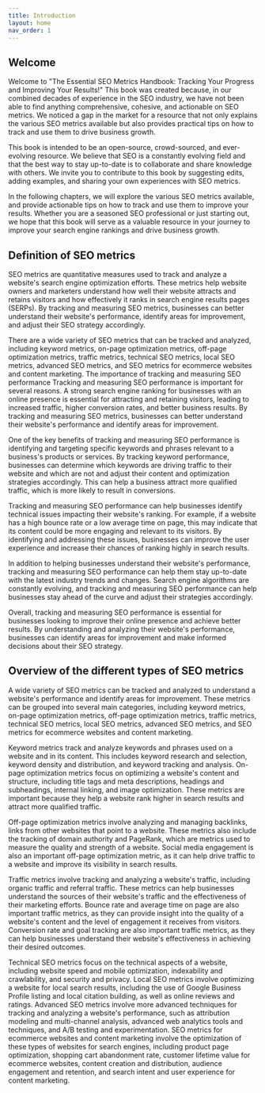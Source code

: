 ```yaml
---
title: Introduction
layout: home
nav_order: 1
---
```


## Welcome

Welcome to "The Essential SEO Metrics Handbook: Tracking Your Progress and Improving Your Results!" This book was created because, in our combined decades of experience in the SEO industry, we have not been able to find anything comprehensive, cohesive, and actionable on SEO metrics. We noticed a gap in the market for a resource that not only explains the various SEO metrics available but also provides practical tips on how to track and use them to drive business growth.

This book is intended to be an open-source, crowd-sourced, and ever-evolving resource. We believe that SEO is a constantly evolving field and that the best way to stay up-to-date is to collaborate and share knowledge with others. We invite you to contribute to this book by suggesting edits, adding examples, and sharing your own experiences with SEO metrics.

In the following chapters, we will explore the various SEO metrics available, and provide actionable tips on how to track and use them to improve your results. Whether you are a seasoned SEO professional or just starting out, we hope that this book will serve as a valuable resource in your journey to improve your search engine rankings and drive business growth.

## Definition of SEO metrics

SEO metrics are quantitative measures used to track and analyze a website's search engine optimization efforts. These metrics help website owners and marketers understand how well their website attracts and retains visitors and how effectively it ranks in search engine results pages (SERPs). By tracking and measuring SEO metrics, businesses can better understand their website's performance, identify areas for improvement, and adjust their SEO strategy accordingly.

There are a wide variety of SEO metrics that can be tracked and analyzed, including keyword metrics, on-page optimization metrics, off-page optimization metrics, traffic metrics, technical SEO metrics, local SEO metrics, advanced SEO metrics, and SEO metrics for ecommerce websites and content marketing.
The importance of tracking and measuring SEO performance
Tracking and measuring SEO performance is important for several reasons. A strong search engine ranking for businesses with an online presence is essential for attracting and retaining visitors, leading to increased traffic, higher conversion rates, and better business results. By tracking and measuring SEO metrics, businesses can better understand their website's performance and identify areas for improvement.

One of the key benefits of tracking and measuring SEO performance is identifying and targeting specific keywords and phrases relevant to a business's products or services. By tracking keyword performance, businesses can determine which keywords are driving traffic to their website and which are not and adjust their content and optimization strategies accordingly. This can help a business attract more qualified traffic, which is more likely to result in conversions.

Tracking and measuring SEO performance can help businesses identify technical issues impacting their website's ranking. For example, if a website has a high bounce rate or a low average time on page, this may indicate that its content could be more engaging and relevant to its visitors. By identifying and addressing these issues, businesses can improve the user experience and increase their chances of ranking highly in search results.

In addition to helping businesses understand their website's performance, tracking and measuring SEO performance can help them stay up-to-date with the latest industry trends and changes. Search engine algorithms are constantly evolving, and tracking and measuring SEO performance can help businesses stay ahead of the curve and adjust their strategies accordingly.

Overall, tracking and measuring SEO performance is essential for businesses looking to improve their online presence and achieve better results. By understanding and analyzing their website's performance, businesses can identify areas for improvement and make informed decisions about their SEO strategy.

## Overview of the different types of SEO metrics

A wide variety of SEO metrics can be tracked and analyzed to understand a website's performance and identify areas for improvement. These metrics can be grouped into several main categories, including keyword metrics, on-page optimization metrics, off-page optimization metrics, traffic metrics, technical SEO metrics, local SEO metrics, advanced SEO metrics, and SEO metrics for ecommerce websites and content marketing. 

Keyword metrics track and analyze keywords and phrases used on a website and in its content. This includes keyword research and selection, keyword density and distribution, and keyword tracking and analysis. On-page optimization metrics focus on optimizing a website's content and structure, including title tags and meta descriptions, headings and subheadings, internal linking, and image optimization. These metrics are important because they help a website rank higher in search results and attract more qualified traffic.

Off-page optimization metrics involve analyzing and managing backlinks, links from other websites that point to a website. These metrics also include the tracking of domain authority and PageRank, which are metrics used to measure the quality and strength of a website. Social media engagement is also an important off-page optimization metric, as it can help drive traffic to a website and improve its visibility in search results.

Traffic metrics involve tracking and analyzing a website's traffic, including organic traffic and referral traffic. These metrics can help businesses understand the sources of their website's traffic and the effectiveness of their marketing efforts. Bounce rate and average time on page are also important traffic metrics, as they can provide insight into the quality of a website's content and the level of engagement it receives from visitors. Conversion rate and goal tracking are also important traffic metrics, as they can help businesses understand their website's effectiveness in achieving their desired outcomes.

Technical SEO metrics focus on the technical aspects of a website, including website speed and mobile optimization, indexability and crawlability, and security and privacy. Local SEO metrics involve optimizing a website for local search results, including the use of Google Business Profile listing and local citation building, as well as online reviews and ratings. Advanced SEO metrics involve more advanced techniques for tracking and analyzing a website's performance, such as attribution modeling and multi-channel analysis, advanced web analytics tools and techniques, and A/B testing and experimentation. SEO metrics for ecommerce websites and content marketing involve the optimization of these types of websites for search engines, including product page optimization, shopping cart abandonment rate, customer lifetime value for ecommerce websites, content creation and distribution, audience engagement and retention, and search intent and user experience for content marketing.
